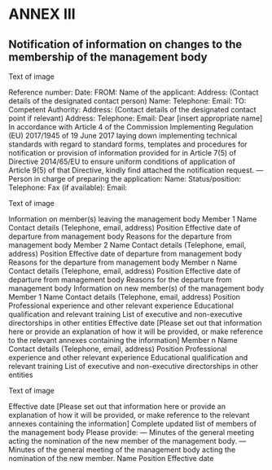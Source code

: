 # ANNEX III

## Notification of information on changes to the membership of the management body



Text of image

Reference number: Date: FROM: Name of the applicant: Address: (Contact details of the designated contact person) Name: Telephone: Email: TO: Competent Authority: Address: (Contact details of the designated contact point if relevant) Address: Telephone: Email: Dear [insert appropriate name] In accordance with Article 4 of the Commission Implementing Regulation (EU) 2017/1945 of 19 June 2017 laying down implementing technical standards with regard to standard forms, templates and procedures for notification or provision of information provided for in Article 7(5) of Directive 2014/65/EU to ensure uniform conditions of application of Article 9(5) of that Directive, kindly find attached the notification request. — Person in charge of preparing the application: Name: Status/position: Telephone: Fax (if available): Email:



Text of image

Information on member(s) leaving the management body Member 1 Name Contact details (Telephone, email, address) Position Effective date of departure from management body Reasons for the departure from management body Member 2 Name Contact details (Telephone, email, address) Position Effective date of departure from management body Reasons for the departure from management body Member n Name Contact details (Telephone, email, address) Position Effective date of departure from management body Reasons for the departure from management body Information on new member(s) of the management body Member 1 Name Contact details (Telephone, email, address) Position Professional experience and other relevant experience Educational qualification and relevant training List of executive and non-executive directorships in other entities Effective date [Please set out that information here or provide an explanation of how it will be provided, or make reference to the relevant annexes containing the information] Member n Name Contact details (Telephone, email, address) Position Professional experience and other relevant experience Educational qualification and relevant training List of executive and non-executive directorships in other entities



Text of image

Effective date [Please set out that information here or provide an explanation of how it will be provided, or make reference to the relevant annexes containing the information] Complete updated list of members of the management body Please provide: — Minutes of the general meeting acting the nomination of the new member of the management body. — Minutes of the general meeting of the management body acting the nomination of the new member. Name Position Effective date

